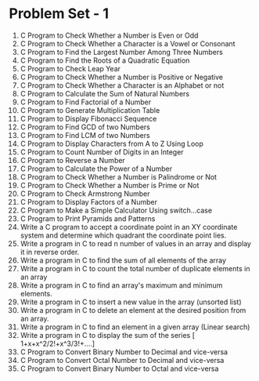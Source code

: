 # Problem Set - 1

1. C Program to Check Whether a Number is Even or Odd
2. C Program to Check Whether a Character is a Vowel or Consonant
3. C Program to Find the Largest Number Among Three Numbers
4. C Program to Find the Roots of a Quadratic Equation
5. C Program to Check Leap Year
6. C Program to Check Whether a Number is Positive or Negative
7. C Program to Check Whether a Character is an Alphabet or not
8. C Program to Calculate the Sum of Natural Numbers
9. C Program to Find Factorial of a Number
10. C Program to Generate Multiplication Table
11. C Program to Display Fibonacci Sequence
12. C Program to Find GCD of two Numbers
13. C Program to Find LCM of two Numbers
14. C Program to Display Characters from A to Z Using Loop
15. C Program to Count Number of Digits in an Integer
16. C Program to Reverse a Number
17. C Program to Calculate the Power of a Number
18. C Program to Check Whether a Number is Palindrome or Not
19. C Program to Check Whether a Number is Prime or Not
20. C Program to Check Armstrong Number
21. C Program to Display Factors of a Number
22. C Program to Make a Simple Calculator Using switch...case
23. C Program to Print Pyramids and Patterns
24. Write a C program to accept a coordinate point in an XY coordinate system and determine which quadrant the coordinate point lies.
25. Write a program in C to read n number of values in an array and display it in reverse order.
26. Write a program in C to find the sum of all elements of the array
27. Write a program in C to count the total number of duplicate elements in an array
28. Write a program in C to find an array's maximum and minimum elements.
29. Write a program in C to insert a new value in the array (unsorted list)
30. Write a program in C to delete an element at the desired position from an array.
31. Write a program in C to find an element in a given array (Linear search)
32. Write a program in C to display the sum of the series [ 1+x+x^2/2!+x^3/3!+....]
33. C Program to Convert Binary Number to Decimal and vice-versa
34. C Program to Convert Octal Number to Decimal and vice-versa
35. C Program to Convert Binary Number to Octal and vice-versa
